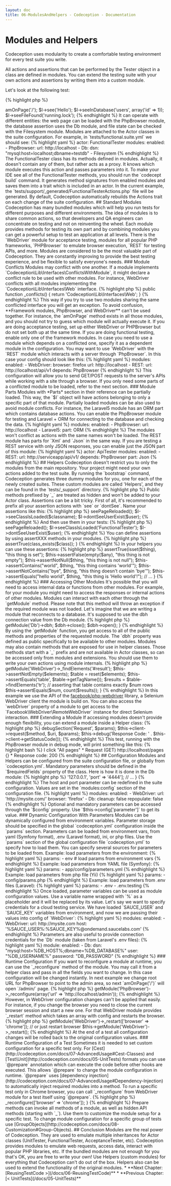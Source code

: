 ```yaml
---
layout: doc
title: 06-ModulesAndHelpers - Codeception - Documentation
---
```


# Modules and Helpers

Codeception uses modularity to create a comfortable testing environment for every test suite you write.

All actions and assertions that can be performed by the Tester object in a class are defined in modules.
You can extend the testing suite with your own actions and assertions by writing them into a custom module.

Let's look at the following test:

{% highlight php %}

<?php
$I = new FunctionalTester($scenario);
$I->amOnPage('/');
$I->see('Hello');
$I->seeInDatabase('users', array('id' => 1));
$I->seeFileFound('running.lock');

{% endhighlight %}

It can operate with different entities: the web page can be loaded with the PhpBrowser module,
the database assertion uses the Db module, and file state can be checked with the Filesystem module.

Modules are attached to the Actor classes in the suite configuration.
For example, in `tests/functional.suite.yml` we should see:

{% highlight yaml %}

actor: FunctionalTester
modules:
    enabled:
        - PhpBrowser:
            url: http://localhost
        - Db:
            dsn: "mysql:host=localhost;dbname=testdb"
        - Filesystem

{% endhighlight %}

The FunctionalTester class has its methods defined in modules. Actually, it doesn't contain any of them,
but rather acts as a proxy. It knows which module executes this action and passes parameters into it.
To make your IDE see all of the FunctionalTester methods, you should run the `codecept build` command.
It generates method signatures from enabled modules and saves them into a trait which is included in an actor.
In the current example, the `tests/support/_generated/FunctionalTesterActions.php` file will be generated.
By default, Codeception automatically rebuilds the Actions trait on each change of the suite configuration.

## Standard Modules

Codeception has many bundled modules which will help you run tests for different purposes and different environments.
The idea of modules is to share common actions, so that developers and QA engineers can concentrate on testing
and not on reinventing the wheel. Each module provides methods for testing its own part and
by combining modules you can get a powerful setup to test an application at all levels.

There is the `WebDriver` module for acceptance testing, modules for all popular PHP frameworks,
`PHPBrowser` to emulate browser execution, `REST` for testing APIs, and more.
Modules are considered to be the most valuable part of Codeception.
They are constantly improving to provide the best testing experience, and be flexible to satisfy everyone's needs.

### Module Conflicts

Modules may conflict with one another. If a module implements `Codeception\Lib\Interfaces\ConflictsWithModule`,
it might declare a conflict rule to be used with other modules. For instance, WebDriver conflicts
with all modules implementing the `Codeception\Lib\Interfaces\Web` interface.

{% highlight php %}

public function _conflicts()
{
    return 'Codeception\Lib\Interfaces\Web';
}

{% endhighlight %}

This way if you try to use two modules sharing the same conflicted interface you will get an exception.

To avoid confusion, **Framework modules, PhpBrowser, and WebDriver** can't be used together. For instance,
the `amOnPage` method exists in all those modules, and you should not try to guess which module will actually execute it.
If you are doing acceptance testing, set up either WebDriver or PHPBrowser but do not set both up at the same time.
If you are doing functional testing, enable only one of the framework modules.

In case you need to use a module which depends on a conflicted one, specify it as a dependent module in the configuration.
You may want to use `WebDriver` with the `REST` module which interacts with a server through `PhpBrowser`.
In this case your config should look like this:

{% highlight yaml %}

modules:
    enabled:
        - WebDriver:
            browser: firefox
            url: http://localhost
        - REST:
            url: http://localhost/api/v1
            depends: PhpBrowser

{% endhighlight %}

This configuration will allow you to send GET/POST requests to the server's APIs while working with a site through a browser.

If you only need some parts of a conflicted module to be loaded, refer to the next section.

### Module Parts

Modules with *Parts* section in their reference can be partially loaded. This way, the `$I` object will have actions
belonging to only a specific part of that module. Partially loaded modules can be also used to avoid module conflicts.

For instance, the Laravel5 module has an ORM part which contains database actions. You can enable the PhpBrowser module
for testing and Laravel + ORM for connecting to the database and checking the data.

{% highlight yaml %}

modules:
    enabled:
        - PhpBrowser:
            url: http://localhost
        - Laravel5:
            part: ORM

{% endhighlight %}

The modules won't conflict as actions with the same names won't be loaded.

The REST module has parts for `Xml` and `Json` in the same way. If you are testing a REST service with only JSON responses,
you can enable just the JSON part of this module:

{% highlight yaml %}

actor: ApiTester
modules:
    enabled:
        - REST:
            url: http://serviceapp/api/v1/
            depends: PhpBrowser
            part: Json

{% endhighlight %}

## Helpers

Codeception doesn't restrict you to only the modules from the main repository.
Your project might need your own actions added to the test suite. By running the `bootstrap` command,
Codeception generates three dummy modules for you, one for each of the newly created suites.
These custom modules are called 'Helpers', and they can be found in the `tests/_support` directory.

{% highlight php %}

<?php
namespace Helper;
// here you can define custom functions for FunctionalTester

class Functional extends \Codeception\Module
{
}

{% endhighlight %}

Actions are also quite simple. Every action you define is a public function. Write a public method,
then run the `build` command, and you will see the new function added into the FunctionalTester class.

<div class="alert alert-info">
Public methods prefixed by `_` are treated as hidden and won't be added to your Actor class.
</div>

Assertions can be a bit tricky. First of all, it's recommended to prefix all your assertion actions with `see` or `dontSee`.

Name your assertions like this:

{% highlight php %}

<?php
$I->seePageReloaded();
$I->seeClassIsLoaded($classname);
$I->dontSeeUserExist($user);

{% endhighlight %}

And then use them in your tests:

{% highlight php %}

<?php
$I->seePageReloaded();
$I->seeClassIsLoaded('FunctionalTester');
$I->dontSeeUserExist($user);

{% endhighlight %}

You can define assertions by using assertXXX methods in your modules.

{% highlight php %}

<?php

function seeClassExist($class)
{
    $this->assertTrue(class_exists($class));
}

{% endhighlight %}

In your helpers you can use these assertions:

{% highlight php %}

<?php

function seeCanCheckEverything($thing)
{
    $this->assertTrue(isset($thing), "this thing is set");
    $this->assertFalse(empty($any), "this thing is not empty");
    $this->assertNotNull($thing, "this thing is not null");
    $this->assertContains("world", $thing, "this thing contains 'world'");
    $this->assertNotContains("bye", $thing, "this thing doesn't contain 'bye'");
    $this->assertEquals("hello world", $thing, "this thing is 'Hello world'!");
    // ...
}

{% endhighlight %}

### Accessing Other Modules

It's possible that you will need to access internal data or functions from other modules.
For example, for your module you might need to access the responses or internal actions of other modules.

Modules can interact with each other through the `getModule` method.
Please note that this method will throw an exception if the required module was not loaded.

Let's imagine that we are writing a module that reconnects to a database.
It's supposed to use the dbh connection value from the Db module.

{% highlight php %}

<?php

function reconnectToDatabase() {
    $dbh = $this->getModule('Db')->dbh;
    $dbh->close();
    $dbh->open();
}

{% endhighlight %}

By using the `getModule` function, you get access to all of the public methods and properties of the requested module.
The `dbh` property was defined as public specifically to be available to other modules.

Modules may also contain methods that are exposed for use in helper classes. Those methods start with a `_` prefix
and are not available in Actor classes, so can be accessed only from modules and extensions.

You should use them to write your own actions using module internals.

{% highlight php %}

<?php
function seeNumResults($num)
{
    // retrieving webdriver session
    /**@var $table \Facebook\WebDriver\WebDriverElement */
    $elements = $this->getModule('WebDriver')->_findElements('#result');
    $this->assertNotEmpty($elements);
    $table = reset($elements);
    $this->assertEquals('table', $table->getTagName());
    $results = $table->findElements('tr');
    // asserting that table contains exactly $num rows
    $this->assertEquals($num, count($results));
}

{% endhighlight %}

In this example we use the API of the <a href="https://github.com/facebook/php-webdriver">facebook/php-webdriver</a> library,
a Selenium WebDriver client the module is build on.
You can also access the `webDriver` property of a module to get access to the `Facebook\WebDriver\RemoteWebDriver` instance
for direct Selenium interaction.

### Extending a Module

If accessing modules doesn't provide enough flexibility, you can extend a module inside a Helper class:

{% highlight php %}

<?php
namespace Helper;

class MyExtendedSelenium extends \Codeception\Module\WebDriver {
}

{% endhighlight %}

In this helper you can replace the parent's methods with your own implementation.
You can also replace the `_before` and `_after` hooks, which might be an option
when you need to customize starting and stopping of a testing session.

### Hooks

Each module can handle events from the running test. A module can be executed before the test starts,
or after the test is finished. This can be useful for bootstrap/cleanup actions.
You can also define special behavior for when the test fails. This may help you in debugging the issue.
For example, the PhpBrowser module saves the current webpage to the `tests/_output` directory when a test fails.

All hooks are defined in [Codeception\Module](http://codeception.com/docs/reference/Commands) and are listed here. You are free to redefine them in your module.

{% highlight php %}

<?php

    // HOOK: used after configuration is loaded
    public function _initialize()
    {
    }

    // HOOK: before each suite
    public function _beforeSuite($settings = array())
    {
    }

    // HOOK: after suite
    public function _afterSuite()
    {
    }

    // HOOK: before each step
    public function _beforeStep(\Codeception\Step $step)
    {
    }

    // HOOK: after each step
    public function _afterStep(\Codeception\Step $step)
    {
    }

    // HOOK: before test
    public function _before(\Codeception\TestInterface $test)
    {
    }

    // HOOK: after test
    public function _after(\Codeception\TestInterface $test)
    {
    }

    // HOOK: on fail
    public function _failed(\Codeception\TestInterface $test, $fail)
    {
    }

{% endhighlight %}

Please note that methods with a `_` prefix are not added to the Actor class.
This allows them to be defined as public but used only for internal purposes.

### Debug

As we mentioned, the `_failed` hook can help in debugging a failed test.
You have the opportunity to save the current test's state and show it to the user, but you are not limited to this.

Each module can output internal values that may be useful during debug.
For example, the PhpBrowser module prints the response code and current URL every time it moves to a new page.
Thus, modules are not black boxes. They are trying to show you what is happening during the test.
This makes debugging your tests less painful.

To display additional information, use the `debug` and `debugSection` methods of the module.
Here is an example of how it works for PhpBrowser:

{% highlight php %}

<?php
    $this->debugSection('Request', $params);
    $this->client->request($method, $uri, $params);
    $this->debug('Response Code: ' . $this->client->getStatusCode());

{% endhighlight %}

This test, running with the PhpBrowser module in debug mode, will print something like this:

{% highlight bash %}

I click "All pages"
* Request (GET) http://localhost/pages {}
* Response code: 200

{% endhighlight %}

## Configuration

Modules and Helpers can be configured from the suite configuration file, or globally from `codeception.yml`.

Mandatory parameters should be defined in the `$requiredFields` property of the class.
Here is how it is done in the Db module:

{% highlight php %}

<?php
class Db extends \Codeception\Module
{
    protected $requiredFields = ['dsn', 'user', 'password'];
    // ...
}

{% endhighlight %}

The next time you start the suite without setting one of these values, an exception will be thrown.

For optional parameters, you should set default values. The `$config` property is used to define optional parameters
as well as their values. In the WebDriver module we use the default Selenium Server address and port.

{% highlight php %}

<?php
class WebDriver extends \Codeception\Module
{
    protected $requiredFields = ['browser', 'url'];
    protected $config = ['host' => '127.0.0.1', 'port' => '4444'];
    // ...
}

{% endhighlight %}

The host and port parameter can be redefined in the suite configuration.
Values are set in the `modules:config` section of the configuration file.

{% highlight yaml %}

modules:
    enabled:
        - WebDriver:
            url: 'http://mysite.com/'
            browser: 'firefox'
        - Db:
            cleanup: false
            repopulate: false

{% endhighlight %}

Optional and mandatory parameters can be accessed through the `$config` property.
Use `$this->config['parameter']` to get its value.

### Dynamic Configuration With Parameters

Modules can be dynamically configured from environment variables.
Parameter storage should be specified in the global `codeception.yml` configuration inside the `params` section.
Parameters can be loaded from environment vars, from yaml (Symfony format), .env (Laravel format), ini, or php files.

Use the `params` section of the global configuration file `codeception.yml` to specify how to load them.
You can specify several sources for parameters to be loaded from.

Example: load parameters from the environment:

{% highlight yaml %}

params:
    - env # load params from environment vars

{% endhighlight %}

Example: load parameters from YAML file (Symfony):

{% highlight yaml %}

params:
    - app/config/parameters.yml

{% endhighlight %}

Example: load parameters from php file (Yii)

{% highlight yaml %}

params:
    - config/params.php

{% endhighlight %}

Example: load parameters from .env files (Laravel):

{% highlight yaml %}

params:
    - .env
    - .env.testing

{% endhighlight %}

Once loaded, parameter variables can be used as module configuration values.
Use a variable name wrapped with `%` as a placeholder and it will be replaced by its value.

Let's say we want to specify credentials for a cloud testing service. We have loaded `SAUCE_USER`
and `SAUCE_KEY` variables from environment, and now we are passing their values into config of `WebDriver`:

{% highlight yaml %}

    modules:
       enabled:
          - WebDriver:
             url: http://mysite.com
             host: '%SAUCE_USER%:%SAUCE_KEY%@ondemand.saucelabs.com'

{% endhighlight %}

Parameters are also useful to provide connection credentials for the `Db` module (taken from Laravel's .env files):

{% highlight yaml %}

module:
    enabled:
        - Db:
            dsn: "mysql:host=%DB_HOST%;dbname=%DB_DATABASE%"
            user: "%DB_USERNAME%"
            password: "DB_PASSWORD"

{% endhighlight %}

### Runtime Configuration

If you want to reconfigure a module at runtime, you can use the `_reconfigure` method of the module.
You may call it from a helper class and pass in all the fields you want to change.

In this case configuration will be changed instantly. In next example we change root URL for PhpBrowser to point to the admin area,
 so next `amOnPage('/')` will open `/admin/` page.

{% highlight php %}

<?php
$this->getModule('PhpBrowser')->_reconfigure(array('url' => 'http://localhost/admin'));

{% endhighlight %}

However, in WebDriver configuration changes can't be applied that easily. For instance, if you change the browser you need to close the current browser session and start a new one.
For that WebDriver module provides `_restart` method which takes an array with config and restarts the browser.

{% highlight php %}

<?php
// start chrome
$this->getModule('WebDriver')->_restart(['browser' => 'chrome']);
// or just restart browser
$this->getModule('WebDriver')->_restart();

{% endhighlight %}

At the end of a test all configuration changes will be rolled back to the original configuration values.

### Runtime Configuration of a Test

Sometimes it is needed to set custom configuration for a specific test only.
For [Cest](http://codeception.com/docs/07-AdvancedUsage#Cest-Classes) and [Test\Unit](http://codeception.com/docs/05-UnitTests)
formats you can use `@prepare` annotation which can execute the code before other hooks are executed. This allows `@prepare`
to change the module configuration in runtime. `@prepare` uses [dependency injection](http://codeception.com/docs/07-AdvancedUsage#Dependency-Injection)
to automatically inject required modules into a method.

To run a specific test only in Chrome browser, you can call `_reconfigure` from WebDriver module for a test itself using `@prepare`.

{% highlight php %}

<?php
/**
 * @prepare useChrome
 */
public function chromeSpecificTest()
{
    // ...
}

protected function useChrome(\Codeception\Module\WebDriver $webdriver)
{
    // WebDriver was injected by the class name
    $webdriver->_reconfigure(['browser' => 'chrome']);
}

{% endhighlight %}

Prepare methods can invoke all methods of a module, as well as hidden API methods (starting with `_`). Use them to customize the module setup for a specific test.

To change module configuration for a specific group of tests use [GroupObjects](http://codeception.com/docs/08-Customization#Group-Objects).

## Conclusion

Modules are the real power of Codeception. They are used to emulate multiple inheritances for Actor classes
(UnitTester, FunctionalTester, AcceptanceTester, etc). Codeception provides modules to emulate web requests,
access data, interact with popular PHP libraries, etc. If the bundled modules are not enough for you that's OK,
you are free to write your own! Use Helpers (custom modules) for everything that Codeception can't do out of the box.
Helpers also can be used to extend the functionality of the original modules.



* **Next Chapter: [ReusingTestCode >](/docs/06-ReusingTestCode)**
* **Previous Chapter: [< UnitTests](/docs/05-UnitTests)**